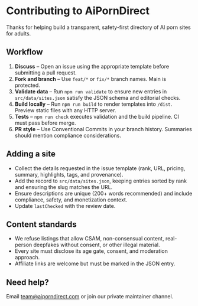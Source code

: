 # Contributing to AiPornDirect

Thanks for helping build a transparent, safety-first directory of AI porn sites for adults.

## Workflow

1. **Discuss** – Open an issue using the appropriate template before submitting a pull request.
2. **Fork and branch** – Use `feat/*` or `fix/*` branch names. Main is protected.
3. **Validate data** – Run `npm run validate` to ensure new entries in `src/data/sites.json` satisfy the JSON schema and editorial checks.
4. **Build locally** – Run `npm run build` to render templates into `/dist`. Preview static files with any HTTP server.
5. **Tests** – `npm run check` executes validation and the build pipeline. CI must pass before merge.
6. **PR style** – Use Conventional Commits in your branch history. Summaries should mention compliance considerations.

## Adding a site

- Collect the details requested in the issue template (rank, URL, pricing, summary, highlights, tags, and provenance).
- Add the record to `src/data/sites.json`, keeping entries sorted by rank and ensuring the slug matches the URL.
- Ensure descriptions are unique (200+ words recommended) and include compliance, safety, and monetization context.
- Update `lastChecked` with the review date.

## Content standards

- We refuse listings that allow CSAM, non-consensual content, real-person deepfakes without consent, or other illegal material.
- Every site must disclose its age gate, consent, and moderation approach.
- Affiliate links are welcome but must be marked in the JSON entry.

## Need help?

Email [team@aiporndirect.com](mailto:team@aiporndirect.com) or join our private maintainer channel.
